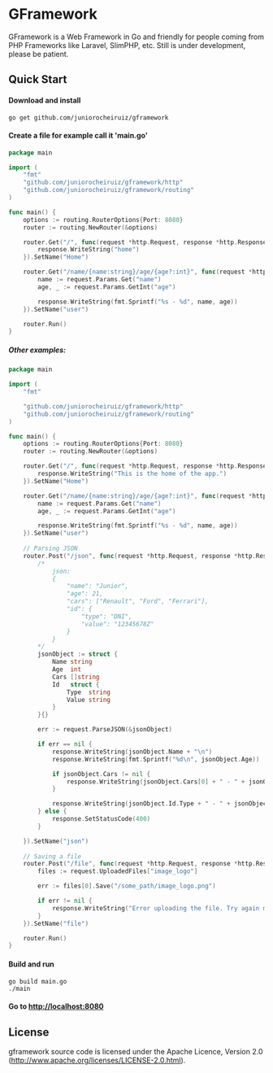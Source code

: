 # GFramework
GFramework is a Web Framework in Go and friendly for people coming from PHP Frameworks like Laravel, SlimPHP, etc. Still is under development, please be patient.

## Quick Start
#### Download and install
    go get github.com/juniorocheiruiz/gframework

#### Create a file for example call it 'main.go'
```go
package main

import (
	"fmt"
	"github.com/juniorocheiruiz/gframework/http"
	"github.com/juniorocheiruiz/gframework/routing"
)

func main() {
	options := routing.RouterOptions{Port: 8080}
	router := routing.NewRouter(&options)

	router.Get("/", func(request *http.Request, response *http.Response) {
		response.WriteString("home")
	}).SetName("Home")

	router.Get("/name/{name:string}/age/{age?:int}", func(request *http.Request, response *http.Response) {
		name := request.Params.Get("name")
		age, _ := request.Params.GetInt("age")

		response.WriteString(fmt.Sprintf("%s - %d", name, age))
	}).SetName("user")

	router.Run()
}
```
##### Other examples:

```go
package main

import (
	"fmt"

	"github.com/juniorocheiruiz/gframework/http"
	"github.com/juniorocheiruiz/gframework/routing"
)

func main() {
	options := routing.RouterOptions{Port: 8080}
	router := routing.NewRouter(&options)

	router.Get("/", func(request *http.Request, response *http.Response) {
		response.WriteString("This is the home of the app.")
	}).SetName("Home")

	router.Get("/name/{name:string}/age/{age?:int}", func(request *http.Request, response *http.Response) {
		name := request.Params.Get("name")
		age, _ := request.Params.GetInt("age")

		response.WriteString(fmt.Sprintf("%s - %d", name, age))
	}).SetName("user")
	
	// Parsing JSON
	router.Post("/json", func(request *http.Request, response *http.Response) {
		/*
			json:
			{
				"name": "Junior",
				"age": 21,
				"cars": ["Renault", "Ford", "Ferrari"],
				"id": {
					"type": "DNI",
					"value": "12345678Z"
				}
			}
		*/
		jsonObject := struct {
			Name string
			Age  int
			Cars []string
			Id   struct {
				Type  string
				Value string
			}
		}{}

		err := request.ParseJSON(&jsonObject)

		if err == nil {
			response.WriteString(jsonObject.Name + "\n")
			response.WriteString(fmt.Sprintf("%d\n", jsonObject.Age))

			if jsonObject.Cars != nil {
				response.WriteString(jsonObject.Cars[0] + " - " + jsonObject.Cars[1] + " - " + jsonObject.Cars[2] + "\n")
			}

			response.WriteString(jsonObject.Id.Type + " - " + jsonObject.Id.Value)
		} else {
			response.SetStatusCode(400)
		}

	}).SetName("json")
	
	// Saving a file
	router.Post("/file", func(request *http.Request, response *http.Response) {
		files := request.UploadedFiles["image_logo"]

		err := files[0].Save("/some_path/image_logo.png")

		if err != nil {
			response.WriteString("Error uploading the file. Try again more later.")
		}
	}).SetName("file")

	router.Run()
}
```


#### Build and run
    go build main.go
    ./main

#### Go to [http://localhost:8080](http://localhost:8080)


## License

gframework source code is licensed under the Apache Licence, Version 2.0
(http://www.apache.org/licenses/LICENSE-2.0.html).

